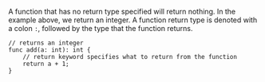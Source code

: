 A function that has no return type specified will return nothing. In the 
example above, we return an integer. A function return type is denoted with 
a colon `:`, followed by the type that the function returns.

    // returns an integer
    func add(a: int): int {
        // return keyword specifies what to return from the function
        return a + 1;
    }